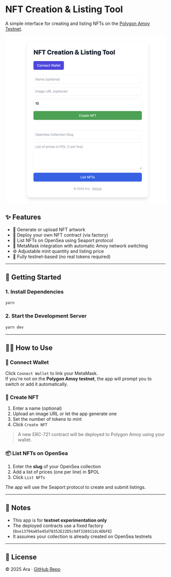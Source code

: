 # NFT Creation & Listing Tool

A simple interface for creating and listing NFTs on the [Polygon Amoy Testnet](https://wiki.polygon.technology/docs/pos/amoy/).

![App Screenshot](./screenshot.png)

## ✨ Features

- 🎨 Generate or upload NFT artwork  
- 🧱 Deploy your own NFT contract (via factory)  
- 🛒 List NFTs on OpenSea using Seaport protocol  
- 🦊 MetaMask integration with automatic Amoy network switching  
- ⚙️ Adjustable mint quantity and listing price  
- 🪪 Fully testnet-based (no real tokens required)  

---

## 🚀 Getting Started

### 1. Install Dependencies

```sh
yarn
```

### 2. Start the Development Server

```sh
yarn dev
```


---

## 🧑‍💻 How to Use

### 📌 Connect Wallet

Click `Connect Wallet` to link your MetaMask.  
If you're not on the **Polygon Amoy testnet**, the app will prompt you to switch or add it automatically.

### 🎨 Create NFT

1. Enter a name (optional)  
2. Upload an image URL or let the app generate one  
3. Set the number of tokens to mint  
4. Click `Create NFT`

> A new ERC-721 contract will be deployed to Polygon Amoy using your wallet.

### 📦 List NFTs on OpenSea

1. Enter the **slug** of your OpenSea collection  
2. Add a list of prices (one per line) in $POL  
3. Click `List NFTs`

The app will use the Seaport protocol to create and submit listings.

---

## 📎 Notes

- This app is for **testnet experimentation only**  
- The deployed contracts use a fixed factory (`0xe13794a05e45d78352E22D5c9df326911dc4DbFE`)  
- It assumes your collection is already created on OpenSea testnets  

---

## 🧾 License

© 2025 Ara · [GitHub Repo](https://github.com/avcdsld/nft-creation-tool)
